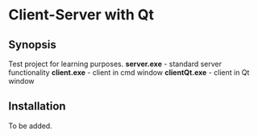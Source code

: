 # Client-Server with Qt

## Synopsis

Test project for learning purposes.
**server.exe** - standard server functionality
**client.exe** - client in cmd window
**clientQt.exe** - client in Qt window


## Installation
To be added.

